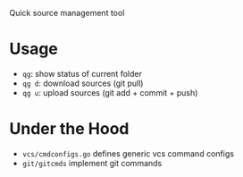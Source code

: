 Quick source management tool

# Usage

- `qg`: show status of current folder
- `qg d`: download sources (git pull)
- `qg u`: upload sources (git add + commit + push)

# Under the Hood

- `vcs/cmdconfigs.go` defines generic vcs command configs
- `git/gitcmds` implement git commands
